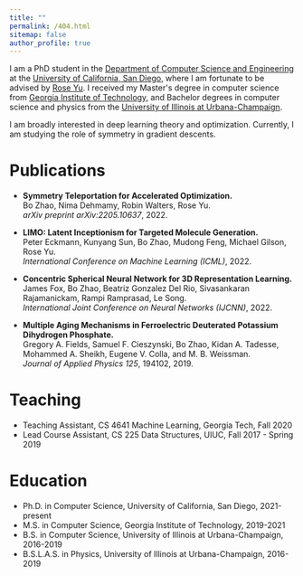 ```yaml
---
title: ""
permalink: /404.html
sitemap: false
author_profile: true
---
```


I am a PhD student in the [Department of Computer Science and Engineering](https://cse.ucsd.edu) at the [University of California, San Diego](https://www.ucsd.edu), where I am fortunate to be advised by [Rose Yu](https://roseyu.com). I received my Master's degree in computer science from [Georgia Institute of Technology](https://www.gatech.edu), and Bachelor degrees in computer science and physics from the [University of Illinois at Urbana-Champaign](https://illinois.edu). 

I am broadly interested in deep learning theory and optimization. Currently, I am studying the role of symmetry in gradient descents.


Publications
======
* **Symmetry Teleportation for Accelerated Optimization.** <br>
Bo Zhao, Nima Dehmamy, Robin Walters, Rose Yu. <br>
*arXiv preprint arXiv:2205.10637*, 2022.

* **LIMO: Latent Inceptionism for Targeted Molecule Generation.** <br>
Peter Eckmann, Kunyang Sun, Bo Zhao, Mudong Feng, Michael Gilson, Rose Yu. <br>
*International Conference on Machine Learning (ICML)*, 2022.

* **Concentric Spherical Neural Network for 3D Representation Learning.** <br>
James Fox, Bo Zhao, Beatriz Gonzalez Del Rio, Sivasankaran Rajamanickam, Rampi Ramprasad, Le Song. <br>
*International Joint Conference on Neural Networks (IJCNN)*, 2022.

* **Multiple Aging Mechanisms in Ferroelectric Deuterated Potassium Dihydrogen Phosphate.** <br>
Gregory A. Fields, Samuel F. Cieszynski, Bo Zhao, Kidan A. Tadesse,  Mohammed A. Sheikh, Eugene V. Colla, and M. B. Weissman. <br>
*Journal of Applied Physics 125*, 194102, 2019.


Teaching
======
* Teaching Assistant, CS 4641 Machine Learning, Georgia Tech, Fall 2020
* Lead Course Assistant, CS 225 Data Structures, UIUC, Fall 2017 - Spring 2019


Education
======
* Ph.D. in Computer Science, University of California, San Diego, 2021-present
* M.S. in Computer Science, Georgia Institute of Technology, 2019-2021
* B.S. in Computer Science, University of Illinois at Urbana-Champaign, 2016-2019
* B.S.L.A.S. in Physics, University of Illinois at Urbana-Champaign, 2016-2019

<!-- Work experience
======
* Summer 2015: Research Assistant
  * Github University
  * Duties included: Tagging issues
  * Supervisor: Professor Git

* Fall 2015: Research Assistant
  * Github University
  * Duties included: Merging pull requests
  * Supervisor: Professor Hub
  
Skills
======
* Skill 1
* Skill 2
  * Sub-skill 2.1
  * Sub-skill 2.2
  * Sub-skill 2.3
* Skill 3


Talks
======
  <ul>{% for post in site.talks %}
    {% include archive-single-talk-cv.html %}
  {% endfor %}</ul>
  
  
Service and leadership
======
* Currently signed in to 43 different slack teams  -->
